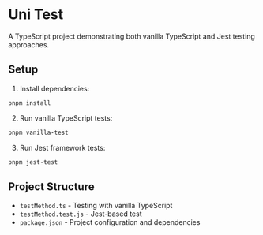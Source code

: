 # Uni Test

A TypeScript project demonstrating both vanilla TypeScript and Jest testing approaches.

## Setup

1. Install dependencies:

```bash
pnpm install
```

2. Run vanilla TypeScript tests:

```bash
pnpm vanilla-test
```

3. Run Jest framework tests:

```bash
pnpm jest-test
```

## Project Structure

- `testMethod.ts` - Testing with vanilla TypeScript
- `testMethod.test.js` - Jest-based test
- `package.json` - Project configuration and dependencies
